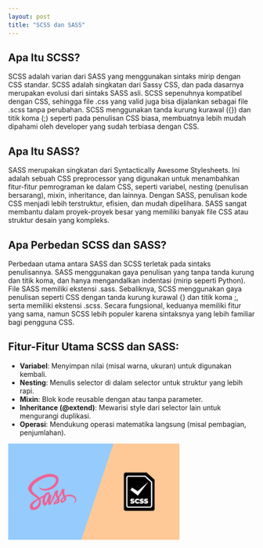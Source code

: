 ```yaml
---
layout: post
title: "SCSS dan SASS"
---
```


## Apa Itu SCSS?

SCSS adalah varian dari SASS yang menggunakan sintaks mirip dengan CSS standar. SCSS adalah singkatan dari Sassy CSS, dan pada dasarnya merupakan evolusi dari sintaks SASS asli. SCSS sepenuhnya kompatibel dengan CSS, sehingga file .css yang valid juga bisa dijalankan sebagai file .scss tanpa perubahan. SCSS menggunakan tanda kurung kurawal ({}) dan titik koma (;) seperti pada penulisan CSS biasa, membuatnya lebih mudah dipahami oleh developer yang sudah terbiasa dengan CSS.


## Apa Itu SASS?

SASS merupakan singkatan dari Syntactically Awesome Stylesheets. Ini adalah sebuah CSS preprocessor yang digunakan untuk menambahkan fitur-fitur pemrograman ke dalam CSS, seperti variabel, nesting (penulisan bersarang), mixin, inheritance, dan lainnya. Dengan SASS, penulisan kode CSS menjadi lebih terstruktur, efisien, dan mudah dipelihara. SASS sangat membantu dalam proyek-proyek besar yang memiliki banyak file CSS atau struktur desain yang kompleks.

## Apa Perbedan SCSS dan SASS?

Perbedaan utama antara SASS dan SCSS terletak pada sintaks penulisannya. SASS menggunakan gaya penulisan yang tanpa tanda kurung dan titik koma, dan hanya mengandalkan indentasi (mirip seperti Python). File SASS memiliki ekstensi .sass. Sebaliknya, SCSS menggunakan gaya penulisan seperti CSS dengan tanda kurung kurawal {} dan titik koma ;, serta memiliki ekstensi .scss. Secara fungsional, keduanya memiliki fitur yang sama, namun SCSS lebih populer karena sintaksnya yang lebih familiar bagi pengguna CSS.

## Fitur-Fitur Utama SCSS dan SASS:
- **Variabel**: Menyimpan nilai (misal warna, ukuran) untuk digunakan kembali.
- **Nesting**: Menulis selector di dalam selector untuk struktur yang lebih rapi.
- **Mixin**: Blok kode reusable dengan atau tanpa parameter.
- **Inheritance (@extend)**: Mewarisi style dari selector lain untuk mengurangi duplikasi.
- **Operasi**: Mendukung operasi matematika langsung (misal pembagian, penjumlahan).

<img src="/assets/images/gambar10.png" style="width: 350px; height: auto;">
